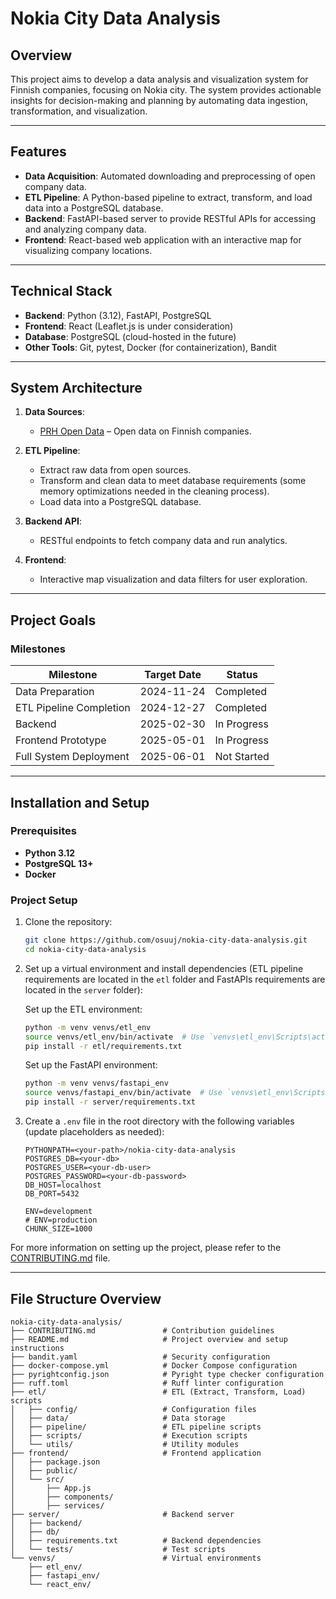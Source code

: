 # Nokia City Data Analysis

## Overview

This project aims to develop a data analysis and visualization system for Finnish companies, focusing on Nokia city. The system provides actionable insights for decision-making and planning by automating data ingestion, transformation, and visualization.

---

## Features

- **Data Acquisition**: Automated downloading and preprocessing of open company data.
- **ETL Pipeline**: A Python-based pipeline to extract, transform, and load data into a PostgreSQL database.
- **Backend**: FastAPI-based server to provide RESTful APIs for accessing and analyzing company data.
- **Frontend**: React-based web application with an interactive map for visualizing company locations.

---

## Technical Stack

- **Backend**: Python (3.12), FastAPI, PostgreSQL
- **Frontend**: React (Leaflet.js is under consideration)
- **Database**: PostgreSQL (cloud-hosted in the future)
- **Other Tools**: Git, pytest, Docker (for containerization), Bandit

---

## System Architecture

1. **Data Sources**:
   - [PRH Open Data](https://avoindata.prh.fi/fi) – Open data on Finnish companies.

2. **ETL Pipeline**:
   - Extract raw data from open sources.
   - Transform and clean data to meet database requirements (some memory optimizations needed in the cleaning process).
   - Load data into a PostgreSQL database.

3. **Backend API**:
   - RESTful endpoints to fetch company data and run analytics.

4. **Frontend**:
   - Interactive map visualization and data filters for user exploration.

---

## Project Goals

### Milestones

| Milestone                  | Target Date | Status       |
|----------------------------|-------------|--------------|
| Data Preparation           | 2024-11-24  | Completed    |
| ETL Pipeline Completion    | 2024-12-27  | Completed  |
| Backend              | 2025-02-30  | In Progress |
| Frontend Prototype         | 2025-05-01  | In Progress  |
| Full System Deployment     | 2025-06-01  | Not Started  |

---

## Installation and Setup

### Prerequisites

- **Python 3.12**
- **PostgreSQL 13+**
- **Docker**

### Project Setup

1. Clone the repository:

   ```bash
   git clone https://github.com/osuuj/nokia-city-data-analysis.git
   cd nokia-city-data-analysis
   ```

2. Set up a virtual environment and install dependencies (ETL pipeline requirements are located in the `etl` folder and FastAPIs requirements are located in the `server` folder):

   Set up the ETL environment:
   ```bash
   python -m venv venvs/etl_env
   source venvs/etl_env/bin/activate  # Use `venvs\etl_env\Scripts\activate` on Windows
   pip install -r etl/requirements.txt
   ```
   Set up the FastAPI environment:
   ```bash
   python -m venv venvs/fastapi_env
   source venvs/fastapi_env/bin/activate  # Use `venvs\etl_env\Scripts\activate` on Windows
   pip install -r server/requirements.txt
   ```

3. Create a `.env` file in the root directory with the following variables (update placeholders as needed):

   ```env
   PYTHONPATH=<your-path>/nokia-city-data-analysis
   POSTGRES_DB=<your-db>
   POSTGRES_USER=<your-db-user>
   POSTGRES_PASSWORD=<your-db-password>
   DB_HOST=localhost
   DB_PORT=5432

   ENV=development
   # ENV=production
   CHUNK_SIZE=1000
   ```
For more information on setting up the project, please refer to the [CONTRIBUTING.md](CONTRIBUTING.md) file.

---

## File Structure Overview

```
nokia-city-data-analysis/
├── CONTRIBUTING.md               # Contribution guidelines
├── README.md                     # Project overview and setup instructions
├── bandit.yaml                   # Security configuration
├── docker-compose.yml            # Docker Compose configuration
├── pyrightconfig.json            # Pyright type checker configuration
├── ruff.toml                     # Ruff linter configuration
├── etl/                          # ETL (Extract, Transform, Load) scripts
│   ├── config/                   # Configuration files
│   ├── data/                     # Data storage
│   ├── pipeline/                 # ETL pipeline scripts
│   ├── scripts/                  # Execution scripts
│   └── utils/                    # Utility modules
├── frontend/                     # Frontend application
│   ├── package.json
│   ├── public/
│   └── src/
│       ├── App.js
│       ├── components/
│       ├── services/
├── server/                       # Backend server
│   ├── backend/
│   ├── db/
│   ├── requirements.txt          # Backend dependencies
│   └── tests/                    # Test scripts
└── venvs/                        # Virtual environments
    ├── etl_env/
    ├── fastapi_env/
    └── react_env/

```

